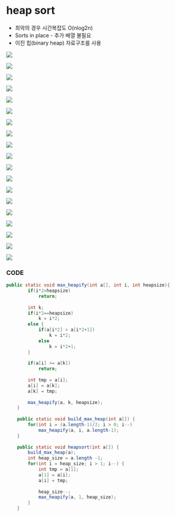 # heap sort

* 최악의 경우 시간복잡도 O\(nlog2n\)
* Sorts in place - 추가 배열 불필요
* 이진 힙\(binary heap\) 자료구조를 사용

![](../.gitbook/assets/image%20%2857%29.png)

![](../.gitbook/assets/image%20%2819%29.png)

![](../.gitbook/assets/image%20%2821%29.png)



![](../.gitbook/assets/image%20%2817%29.png)

![](../.gitbook/assets/image%20%2842%29.png)

![](../.gitbook/assets/image%20%2847%29.png)

![](../.gitbook/assets/image%20%2830%29.png)

![](../.gitbook/assets/image%20%288%29.png)

![](../.gitbook/assets/image%20%2845%29.png)

![](../.gitbook/assets/image%20%2814%29.png)

![](../.gitbook/assets/image%20%2849%29.png)

![](../.gitbook/assets/image%20%2826%29.png)

![](../.gitbook/assets/image%20%2820%29.png)

![](../.gitbook/assets/image%20%287%29.png)

![](../.gitbook/assets/image%20%2863%29.png)

![](../.gitbook/assets/image%20%2848%29.png)

![](../.gitbook/assets/image%20%2850%29.png)

![](../.gitbook/assets/image%20%2862%29.png)

![](../.gitbook/assets/image.png)

### CODE

```java
public static void max_heapify(int a[], int i, int heapsize){
		if(i*2>heapsize)
			return;
		
		int k;
		if(i*2==heapsize)
			k = i*2;
		else {
			if(a[i*2] > a[i*2+1])
				k = i*2;
			else
				k = i*2+1;
		}
		
		if(a[i] >= a[k])
			return;
		
		int tmp = a[i];
		a[i] = a[k];
		a[k] = tmp;
		
		max_heapify(a, k, heapsize);
	}
	
	public static void build_max_heap(int a[]) {
		for(int i = (a.length-1)/2; i > 0; i--)
			max_heapify(a, i, a.length-1);
	}
	
	public static void heapsort(int a[]) {
		build_max_heap(a);
		int heap_size = a.length -1;
		for(int i = heap_size; i > 1; i--) {
			int tmp = a[1];
			a[1] = a[i];
			a[i] = tmp;
			
			heap_size--;
			max_heapify(a, 1, heap_size);
		}
	}
```

